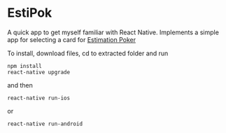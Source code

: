 # EstiPok
A quick app to get myself familiar with React Native. Implements a simple app for selecting a card for [Estimation Poker](https://en.wikipedia.org/wiki/Planning_poker)

To install, download files, cd to extracted folder and run

```
npm install
react-native upgrade
```

and then 

`react-native run-ios`

or

`react-native run-android`